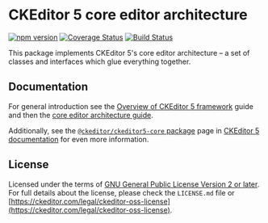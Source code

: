 CKEditor&nbsp;5 core editor architecture
========================================

[![npm version](https://badge.fury.io/js/%40ckeditor%2Fckeditor5-core.svg)](https://www.npmjs.com/package/@ckeditor/ckeditor5-core)
[![Coverage Status](https://coveralls.io/repos/github/ckeditor/ckeditor5/badge.svg?branch=master)](https://coveralls.io/github/ckeditor/ckeditor5?branch=master)
[![Build Status](https://travis-ci.com/ckeditor/ckeditor5.svg?branch=master)](https://app.travis-ci.com/github/ckeditor/ckeditor5)

This package implements CKEditor&nbsp;5's core editor architecture &ndash; a set of classes and interfaces which glue everything together.

## Documentation

For general introduction see the [Overview of CKEditor&nbsp;5 framework](https://ckeditor.com/docs/ckeditor5/latest/framework/index.html) guide and then the [core editor architecture guide](https://ckeditor.com/docs/ckeditor5/latest/framework/architecture/core-editor-architecture.html).

Additionally, see the [`@ckeditor/ckeditor5-core` package](https://ckeditor.com/docs/ckeditor5/latest/api/core.html) page in [CKEditor&nbsp;5 documentation](https://ckeditor.com/docs/ckeditor5/latest/) for even more information.

## License

Licensed under the terms of [GNU General Public License Version 2 or later](http://www.gnu.org/licenses/gpl.html). For full details about the license, please check the `LICENSE.md` file or [https://ckeditor.com/legal/ckeditor-oss-license](https://ckeditor.com/legal/ckeditor-oss-license).
